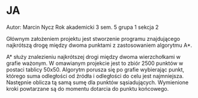 # JA
Autor: Marcin Nycz
Rok akademicki 3 sem. 5 grupa 1 sekcja 2

Głównym  założeniem projektu jest stworzenie programu znajdującego najkrótszą drogę między dwoma punktami z zastosowaniem algorytmu A*.

A* służy znalezieniu najkrótszej drogi między dwoma wierzchołkami w grafie ważonym.
W omawianym projekcie jest to zbiór 2500 punktów w postaci tablicy 50x50.
Algorytm porusza się po grafie wybierając punkt, którego suma odległości od źródła i odległości do celu jest najmniejsza.
Następnie oblicza tą samą sumę dla punktów sąsiadujących. Wymienione kroki powtarzane są do momentu dotarcia do punktu końcowego.
